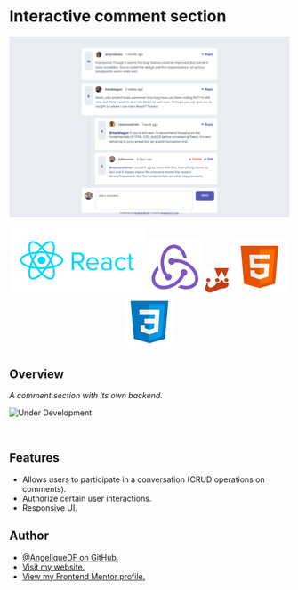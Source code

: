 # Interactive comment section

![Screenshot of the Interactive comment section](./src/images/screenshot-desktop.png)

<div align="center">
  <img src="./src/images/logo-reactjs.svg">
  <img src="./src/images/logo-redux.svg">
  <img style="width:48px; height: 48px" src="./src/images/logo-jestjs.svg">
<img src="./src/images/logo-html5.svg">
<img src="./src/images/logo-css3.svg">
</div>

## Overview

_A comment section with its own backend._

![Under Development](https://img.shields.io/badge/under-development-orange.svg)

<br />

## Features

- Allows users to participate in a conversation (CRUD operations on comments).
- Authorize certain user interactions.
- Responsive UI.

## Author

- [@AngeliqueDF on GitHub.](https://github.com/AngeliqueDF)
- [Visit my website.](https://adf.dev)
- [View my Frontend Mentor profile.](https://www.frontendmentor.io/profile/AngeliqueDF)
